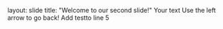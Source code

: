 layout: slide
title: "Welcome to our second slide!"
Your text
Use the left arrow to go back!
Add testto line 5
